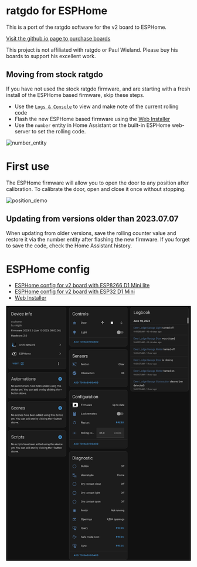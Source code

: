
# ratgdo for ESPHome

This is a port of the ratgdo software for the v2 board to ESPHome.

[Visit the github.io page to purchase boards](https://paulwieland.github.io/ratgdo/#order)

This project is not affiliated with ratgdo or Paul Wieland. Please buy his boards to support his excellent work.

## Moving from stock ratgdo

If you have not used the stock ratgdo firmware, and are starting with a fresh install of the ESPHome based firmware, skip these steps.

- Use the [`Logs & Console`](https://paulwieland.github.io/ratgdo/flash.html) to view and make note of the current rolling code
- Flash the new ESPHome based firmware using the [Web Installer](https://esphome-ratgdo.github.io/esphome-ratgdo/)
- Use the `number` entity in Home Assistant or the built-in ESPHome web-server to set the rolling code.

<img width="560" alt="number_entity" src="https://github.com/ESPHome-RATGDO/esphome-ratgdo/assets/663432/e177029e-f42f-46a8-a87a-81fa04caaa57">

# First use

The ESPHome firmware will allow you to open the door to any position after calibration. To calibrate the door, open and close it once without stopping.

<img width="560" alt="position_demo" src="https://github.com/ESPHome-RATGDO/esphome-ratgdo/assets/663432/22a9873e-67bb-4b2f-bb32-70047cfe666d">


## Updating from versions older than 2023.07.07

When updating from older versions, save the rolling counter value and restore it via the number entity after flashing the new firmware. If you forget to save the code, check the Home Assistant history.

# ESPHome config

- [ESPHome config for v2 board with ESP8266 D1 Mini lite](https://github.com/ESPHome-RATGDO/esphome-ratgdo/blob/main/static/v2board_esp8266_d1_mini_lite.yaml)
- [ESPHome config for v2 board with ESP32 D1 Mini](https://github.com/ESPHome-RATGDO/esphome-ratgdo/blob/main/static/v2board_esp32_d1_mini.yaml)
- [Web Installer](https://esphome-ratgdo.github.io/esphome-ratgdo/)

![Home Assistant Screen Shot](static/hass.png)
